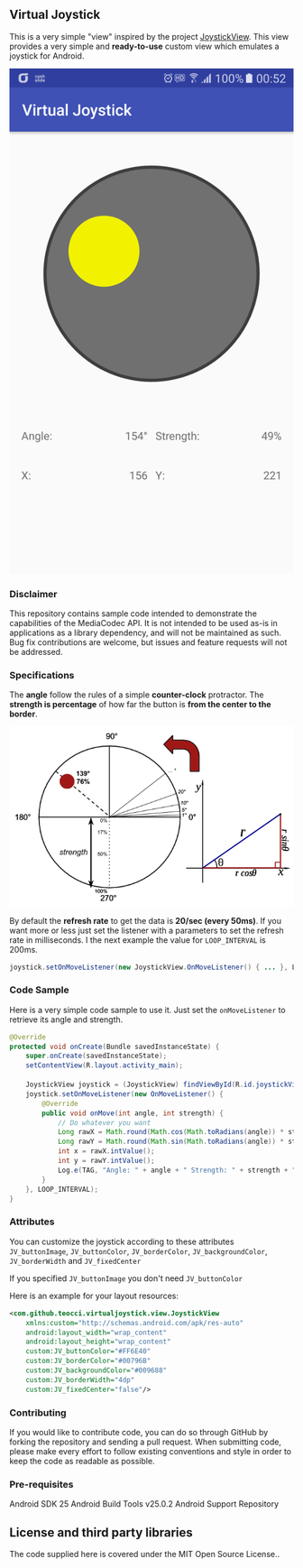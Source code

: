 ## Virtual Joystick

This is a very simple "view" inspired by the project [JoystickView](https://github.com/zerokol/JoystickView). This view provides a very simple and **ready-to-use** custom view which emulates a joystick for Android.

![Alt text](/images/virtual-joystick-activity.png?raw=true "Double Joystick with custom size and colors")

### Disclaimer

This repository contains sample code intended to demonstrate the capabilities of the MediaCodec API. It is not intended to be used as-is in applications as a library dependency, and will not be maintained as such. Bug fix contributions are welcome, but issues and feature requests will not be addressed.


### Specifications

The **angle** follow the rules of a simple **counter-clock** protractor. The **strength is percentage** of how far the button is **from the center to the border**.

![Alt text](/images/theory-joystick.png?raw=true "Theory Specifications")

By default the **refresh rate** to get the data is **20/sec (every 50ms)**. If you want more or less just set the listener with a parameters to set the refresh rate in milliseconds. I the next example the value for `LOOP_INTERVAL` is 200ms.

```java
joystick.setOnMoveListener(new JoystickView.OnMoveListener() { ... }, LOOP_INTERVAL); // around 5/sec
```

### Code Sample

Here is a very simple code sample to use it. Just set the `onMoveListener` to retrieve its angle and strength.

```java
@Override
protected void onCreate(Bundle savedInstanceState) {
    super.onCreate(savedInstanceState);
    setContentView(R.layout.activity_main);
    
    JoystickView joystick = (JoystickView) findViewById(R.id.joystickView);
    joystick.setOnMoveListener(new OnMoveListener() {
        @Override
        public void onMove(int angle, int strength) {
            // Do whatever you want
            Long rawX = Math.round(Math.cos(Math.toRadians(angle)) * strength);
            Long rawY = Math.round(Math.sin(Math.toRadians(angle)) * strength);
            int x = rawX.intValue();
            int y = rawY.intValue();
            Log.e(TAG, "Angle: " + angle + " Strength: " + strength + "% rawX: " + rawX + " rawY: " + rawY + " x: " + x + " y: " + y);
        }
    }, LOOP_INTERVAL);
}
```

### Attributes

You can customize the joystick according to these attributes `JV_buttonImage`, `JV_buttonColor`, `JV_borderColor`, `JV_backgroundColor`, `JV_borderWidth` and `JV_fixedCenter`

If you specified `JV_buttonImage` you don't need `JV_buttonColor`

Here is an example for your layout resources:
```xml
<com.github.teocci.virtualjoystick.view.JoystickView
    xmlns:custom="http://schemas.android.com/apk/res-auto"
    android:layout_width="wrap_content"
    android:layout_height="wrap_content"
    custom:JV_buttonColor="#FF6E40"
    custom:JV_borderColor="#00796B"
    custom:JV_backgroundColor="#009688"
    custom:JV_borderWidth="4dp"
    custom:JV_fixedCenter="false"/>
```
### Contributing
If you would like to contribute code, you can do so through GitHub by forking the repository and sending a pull request.
When submitting code, please make every effort to follow existing conventions and style in order to keep the code as readable as possible.

### Pre-requisites

Android SDK 25
Android Build Tools v25.0.2
Android Support Repository

## License and third party libraries

The code supplied here is covered under the MIT Open Source License..
